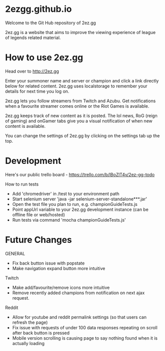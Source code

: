 2ezgg.github.io
===============

Welcome to the Git Hub repository of 2ez.gg

2ez.gg is a website that aims to improve the viewing experience of league of legends related material.


How to use 2ez.gg
=================

Head over to http://2ez.gg

Enter your summoner name and server or champion and click a link directly below for related content. 2ez.gg uses localstorage to remember your details for next time you log on.

2ez.gg lets you follow streamers from Twitch and Azubu. Get notifications when a favourite streamer comes online or the Riot Games is available.

2ez.gg keeps track of new content as it is posted. The lol news, RoG (reign of gaming) and onGamer tabs give you a visual notification of when new content is available.

You can change the settings of 2ez.gg by clicking on the settings tab up the top.

Development
==============
Here's our public trello board - https://trello.com/b/lBoZlT4v/2ez-gg-todo

How to run tests
* Add 'chromedriver' in /test to your environment path
* Start selenium server 'java -jar selenium-server-standalone***.jar'
* Open the test file you plan to run, e.g. championGuideTests.js
* Point appUrl variable to your 2ez.gg development instance (can be offline file or web/hosted)
* Run tests via command 'mocha championGuideTests.js'

Future Changes
==============
GENERAL
- Fix back button issue with popstate
- Make navigation expand button more intuitive

Twitch
- Make add/favourite/remove icons more intuitive
- Remove recently added champions from notification on next ajax request.

Reddit
- Allow for youtube and reddit permalink settings (so that users can refresh the page)
- Fix issue with requests of under 100 data responses repeating on scroll after back button is pressed
- Mobile version scrolling is causing page to say nothing found when it is actually loading
